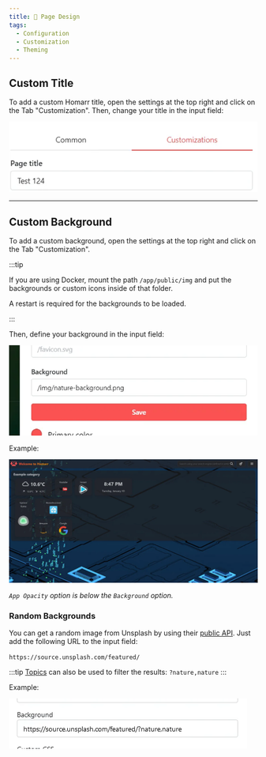 ```yaml
---
title: 📄 Page Design
tags:
  - Configuration
  - Customization
  - Theming
---
```



## Custom Title

To add a custom Homarr title, open the settings at the top right and click on the Tab "Customization". Then, change your title in the input field:

![homarr input field for custom title](./img/customizations-custom-title-setting.webp)

---

## Custom Background

To add a custom background, open the settings at the top right and click on the Tab "Customization".

:::tip

If you are using Docker, mount the path ``/app/public/img`` and put the backgrounds or custom icons inside of that folder.

A restart is required for the backgrounds to be loaded.

:::

Then, define your background in the input field:

![homarr background settings](./img/customizations-custom-background-setting.webp)

Example:

![homarr with custom background](./img/customizations-custom-background-dashboard.webp)

*`App Opacity` option is below the `Background` option.*

### Random Backgrounds

You can get a random image from Unsplash by using their [public API](https://unsplash.com). Just add the following URL to the input field:

`https://source.unsplash.com/featured/`

:::tip
 [Topics](https://unsplash.com/t) can also be used to filter the results: `?nature,nature`
:::

Example:

![homarr with random unplash background](./img/customizations-custom-background-unplash.webp)
